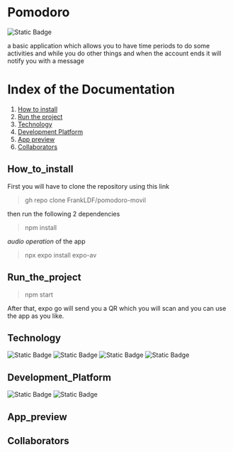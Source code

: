 # Pomodoro
![Static Badge](https://img.shields.io/badge/status-completed-red?style=for-the-badge)

a basic application which allows you to have time periods to do some activities and while you do other things and when the account ends it will notify you with a message
# Index of the Documentation
1. [How to install](#How_to_install)
2. [Run the project](#Run_the_project)
3. [Technology](#Technology)
4. [Development Platform](#Development_Platform)
5. [App preview](#App_preview)
6. [Collaborators](#Collaborators)


## How_to_install

First you will have to clone the repository using this link

 > gh repo clone FrankLDF/pomodoro-movil

then run the following 2 dependencies

 > npm install

*audio operation* of the app

 > npx expo install expo-av

## Run_the_project

> npm start

After that, expo go will send you a QR which you will scan and you can use the app as you like.

## Technology
![Static Badge](https://img.shields.io/badge/react-61DBFB?style=for-the-badge&logo=react&logoColor=black)
![Static Badge](https://img.shields.io/badge/Expo-fff?style=for-the-badge&logo=expo&logoColor=black)
![Static Badge](https://img.shields.io/badge/NPM-FF0000?style=for-the-badge&logo=npm&logoColor=white)
![Static Badge](https://img.shields.io/badge/JS-FFFF00?style=for-the-badge&logo=Javascript&logoColor=black)

## Development_Platform

![Static Badge](https://img.shields.io/badge/Android-80ff00?style=for-the-badge&logo=Android&logoColor=black)
![Static Badge](https://img.shields.io/badge/Apple-e0e0e0?style=for-the-badge&logo=apple&logoColor=black)

## App_preview

## Collaborators



